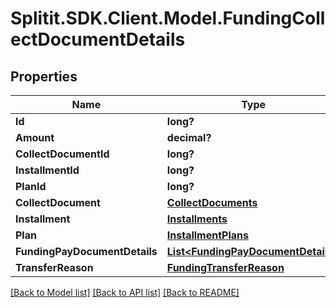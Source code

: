 # Splitit.SDK.Client.Model.FundingCollectDocumentDetails
## Properties

Name | Type | Description | Notes
------------ | ------------- | ------------- | -------------
**Id** | **long?** |  | 
**Amount** | **decimal?** |  | 
**CollectDocumentId** | **long?** |  | 
**InstallmentId** | **long?** |  | [optional] 
**PlanId** | **long?** |  | [optional] 
**CollectDocument** | [**CollectDocuments**](CollectDocuments.md) |  | [optional] 
**Installment** | [**Installments**](Installments.md) |  | [optional] 
**Plan** | [**InstallmentPlans**](InstallmentPlans.md) |  | [optional] 
**FundingPayDocumentDetails** | [**List&lt;FundingPayDocumentDetails&gt;**](FundingPayDocumentDetails.md) |  | [optional] 
**TransferReason** | [**FundingTransferReason**](FundingTransferReason.md) |  | 

[[Back to Model list]](../README.md#documentation-for-models) [[Back to API list]](../README.md#documentation-for-api-endpoints) [[Back to README]](../README.md)


